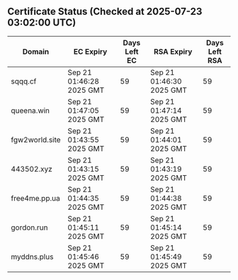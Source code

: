 ## Certificate Status (Checked at 2025-07-23 03:02:00 UTC)
| Domain | EC Expiry | Days Left EC | RSA Expiry | Days Left RSA |
|--------|-----------|-------------|------------|--------------|
| sqqq.cf | Sep 21 01:46:28 2025 GMT | 59 | Sep 21 01:46:30 2025 GMT | 59 |
| queena.win | Sep 21 01:47:05 2025 GMT | 59 | Sep 21 01:47:14 2025 GMT | 59 |
| fgw2world.site | Sep 21 01:43:55 2025 GMT | 59 | Sep 21 01:44:01 2025 GMT | 59 |
| 443502.xyz | Sep 21 01:43:15 2025 GMT | 59 | Sep 21 01:43:19 2025 GMT | 59 |
| free4me.pp.ua | Sep 21 01:44:35 2025 GMT | 59 | Sep 21 01:44:38 2025 GMT | 59 |
| gordon.run | Sep 21 01:45:11 2025 GMT | 59 | Sep 21 01:45:14 2025 GMT | 59 |
| myddns.plus | Sep 21 01:45:46 2025 GMT | 59 | Sep 21 01:45:49 2025 GMT | 59 |
